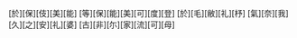 [於][保][伎][美][能] [等][保][能][美][可][度][登] [於][毛][敝][礼][杼] [氣][奈][我][久][之][安][礼][婆] [古][非][尓][家][流][可][母]
